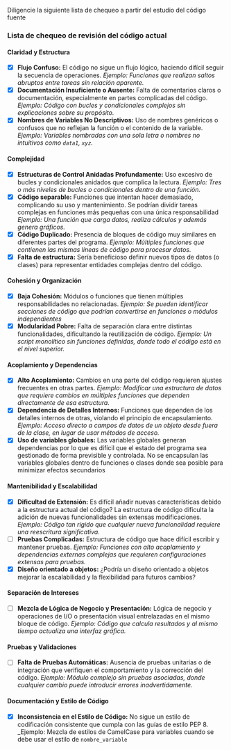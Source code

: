 Diligencie la siguiente lista de chequeo a partir del estudio del código fuente
### Lista de chequeo de revisión del código actual

#### Claridad y Estructura
- [x] **Flujo Confuso:** El código no sigue un flujo lógico, haciendo difícil seguir la secuencia de operaciones. _Ejemplo: Funciones que realizan saltos abruptos entre tareas sin relación aparente._
- [x] **Documentación Insuficiente o Ausente:** Falta de comentarios claros o documentación, especialmente en partes complicadas del código. _Ejemplo: Código con bucles y condicionales complejos sin explicaciones sobre su propósito._
- [x] **Nombres de Variables No Descriptivos:** Uso de nombres genéricos o confusos que no reflejan la función o el contenido de la variable. _Ejemplo: Variables nombradas con una sola letra o nombres no intuitivos como `data1`, `xyz`._

#### Complejidad
- [x] **Estructuras de Control Anidadas Profundamente:** Uso excesivo de bucles y condicionales anidados que complica la lectura. _Ejemplo: Tres o más niveles de bucles o condicionales dentro de una función._
- [x] **Código separable:** Funciones que intentan hacer demasiado, complicando su uso y mantenimiento. Se podrían dividir tareas complejas en funciones más pequeñas con una única responsabilidad _Ejemplo: Una función que carga datos, realiza cálculos y además genera gráficos._
- [x] **Código Duplicado:** Presencia de bloques de código muy similares en diferentes partes del programa. _Ejemplo: Múltiples funciones que contienen las mismas líneas de código para procesar datos._
- [x] **Falta de estructura:** Sería beneficioso definir nuevos tipos de datos (o clases) para representar entidades complejas dentro del código.

#### Cohesión y Organización
- [x] **Baja Cohesión:** Módulos o funciones que tienen múltiples responsabilidades no relacionadas. _Ejemplo: Se pueden identificar secciones de código que podrían convertirse en funciones o módulos independientes_
- [x] **Modularidad Pobre:** Falta de separación clara entre distintas funcionalidades, dificultando la reutilización de código. _Ejemplo: Un script monolítico sin funciones definidas, donde todo el código está en el nivel superior._

#### Acoplamiento y Dependencias
- [x] **Alto Acoplamiento:** Cambios en una parte del código requieren ajustes frecuentes en otras partes. _Ejemplo: Modificar una estructura de datos que requiere cambios en múltiples funciones que dependen directamente de esa estructura._
- [x] **Dependencia de Detalles Internos:** Funciones que dependen de los detalles internos de otras, violando el principio de encapsulamiento. _Ejemplo: Acceso directo a campos de datos de un objeto desde fuera de la clase, en lugar de usar métodos de acceso._
- [x] **Uso de variables globales:** Las variables globales generan dependencias por lo que es difícil que el estado del programa sea gestionado de forma previsible y controlada. No se encapsulan las variables globales dentro de funciones o clases donde sea posible para minimizar efectos secundarios

#### Mantenibilidad y Escalabilidad
- [x] **Dificultad de Extensión:** Es difícil añadir nuevas características debido a la estructura actual del código? La estructura de código dificulta la adición de nuevas funcionalidades sin extensas modificaciones. _Ejemplo: Código tan rígido que cualquier nueva funcionalidad requiere una reescritura significativa._
- [ ] **Pruebas Complicadas:** Estructura de código que hace difícil escribir y mantener pruebas. _Ejemplo: Funciones con alto acoplamiento y dependencias externas complejas que requieren configuraciones extensas para pruebas._
- [x] **Diseño orientado a objetos:** ¿Podría un diseño orientado a objetos mejorar la escalabilidad y la flexibilidad para futuros cambios?

#### Separación de Intereses
- [ ] **Mezcla de Lógica de Negocio y Presentación:** Lógica de negocio y operaciones de I/O o presentación visual entrelazadas en el mismo bloque de código. _Ejemplo: Código que calcula resultados y al mismo tiempo actualiza una interfaz gráfica._

#### Pruebas y Validaciones
- [ ] **Falta de Pruebas Automáticas:** Ausencia de pruebas unitarias o de integración que verifiquen el comportamiento y la corrección del código. _Ejemplo: Módulo complejo sin pruebas asociadas, donde cualquier cambio puede introducir errores inadvertidamente._

#### Documentación y Estilo de Código
- [x] **Inconsistencia en el Estilo de Código:** No sigue un estilo de codificación consistente que cumpla con las guías de estilo PEP 8. _Ejemplo: Mezcla de estilos de CamelCase para variables cuando se debe usar el estilo de `nombre_variable`
